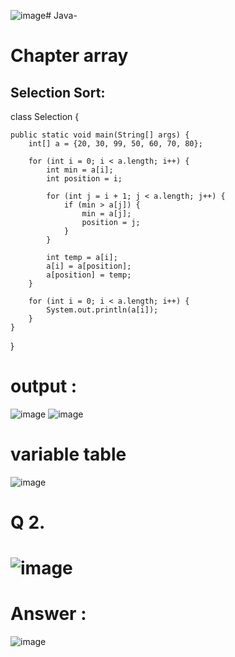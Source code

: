 ![image](https://github.com/user-attachments/assets/7332f25f-d5da-44d0-bd2d-f5d21bceca5e)# Java-
# Chapter array 

## Selection Sort:
class Selection {

    public static void main(String[] args) {
        int[] a = {20, 30, 99, 50, 60, 70, 80};

        for (int i = 0; i < a.length; i++) {
            int min = a[i];
            int position = i;

            for (int j = i + 1; j < a.length; j++) {
                if (min > a[j]) {
                    min = a[j];
                    position = j;
                }
            }

            int temp = a[i];
            a[i] = a[position];
            a[position] = temp;
        }

        for (int i = 0; i < a.length; i++) {
            System.out.println(a[i]);
        }
    }
}

# output :

![image](https://github.com/user-attachments/assets/1c90139d-1caf-45e4-b875-0e54deef049e)
![image](https://github.com/user-attachments/assets/d651be97-cf71-47ec-a11f-ac8d10ca329b)


# variable  table 
![image](https://github.com/user-attachments/assets/651c259a-7013-4616-a205-5d91e21dd01f)


# Q 2.
# ![image](https://github.com/user-attachments/assets/0e71fd01-fcfd-4057-b42c-39eececf39c7)

# Answer :
![image](https://github.com/user-attachments/assets/aabc5c3d-bf9a-49c7-8a04-66e51106b229)




